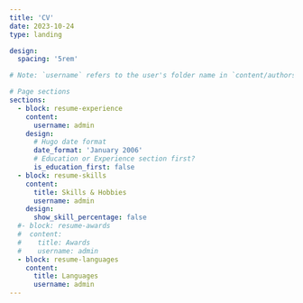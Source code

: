 ```yaml
---
title: 'CV'
date: 2023-10-24
type: landing

design:
  spacing: '5rem'

# Note: `username` refers to the user's folder name in `content/authors/`

# Page sections
sections:
  - block: resume-experience
    content:
      username: admin
    design:
      # Hugo date format
      date_format: 'January 2006'
      # Education or Experience section first?
      is_education_first: false
  - block: resume-skills
    content:
      title: Skills & Hobbies
      username: admin
    design:
      show_skill_percentage: false
  #- block: resume-awards
  #  content:
  #    title: Awards
  #    username: admin
  - block: resume-languages
    content:
      title: Languages
      username: admin
---
```

